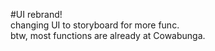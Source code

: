 #UI rebrand!<br>
changing UI to storyboard for more func. <br>
btw, most functions are already at Cowabunga.
